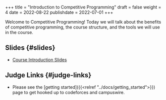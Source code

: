 +++
title = "Introduction to Competitive Programming"
draft = false
weight = 4
date = 2022-08-22
publishdate = 2022-07-01
+++

Welcome to Competitive Programming!  Today we will talk about the benefits of competitive programming, the course structure, and the tools we will
use in the course.


## Slides {#slides}

-   [Course Introduction Slides](/slides/course-introduction.pdf)


## Judge Links {#judge-links}

-   Please see the [getting started]({{<relref "../docs/getting_started">}}) page to get hooked up to codeforces and campuswire.
